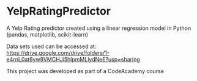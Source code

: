 # YelpRatingPredictor
A Yelp Rating predictor created using a linear regression model in Python (pandas, matplotlib, scikit-learn)

Data sets used can be accessed at: https://drive.google.com/drive/folders/1-e4rnL0at6yw9VMCHJi5hlpmMLlydNeE?usp=sharing

This project was developed as part of a CodeAcademy course
